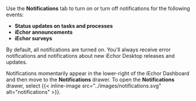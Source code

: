 Use the **Notifications** tab to turn on or turn off notifications for the following events:

- **Status updates on tasks and processes**
- **iEchor announcements**
- **iEchor surveys**

By default, all notifications are turned on. You'll always receive error notifications and notifications about new iEchor Desktop releases and updates.

Notifications momentarily appear in the lower-right of the iEchor Dashboard and then move to the **Notifications** drawer. To open the **Notifications** drawer, select {{< inline-image src="../images/notifications.svg" alt="notifications" >}}.